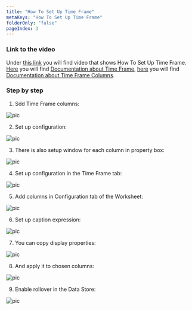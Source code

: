 ```yaml
---
title: "How To Set Up Time Frame"
metaKeys: "How To Set Up Time Frame"
folderOnly: "false"
pageIndex: 3
---
```


### Link to the video

Under [this link](https://profitbasedocs.blob.core.windows.net/videos/Data%20Store%20-%20Time%20Frame%2C%20Time%20Frame%20Columns%20and%20Rolling%20Forecast.mp4) you will find video that shows How To Set Up Time Frame. [Here](../../datastores/timeframe.md) you will find [Documentation about Time Frame](../../datastores/timeframe.md), [here](../../datastores/timeframemeasurecolumns.md) you will find [Documentation about Time Frame Columns](../../datastores/timeframemeasurecolumns.md).
 <br/>



### Step by step


1. Sdd Time Frame columns:

![pic](https://profitbasedocs.blob.core.windows.net/images/HTtimeFrame%20(1).png)

2. Set up configuration:

![pic](https://profitbasedocs.blob.core.windows.net/images/HTtimeFrame%20(2).png)

3. There is also setup window for each column in property box:

![pic](https://profitbasedocs.blob.core.windows.net/images/HTtimeFrame%20(4).png)

4. Set up configuration in the Time Frame tab:

![pic](https://profitbasedocs.blob.core.windows.net/images/HTtimeFrame%20(5).png)

5. Add columns in Configuration tab of the Worksheet:

![pic](https://profitbasedocs.blob.core.windows.net/images/HTtimeFrame%20(6).png)

6. Set up caption expression:

![pic](https://profitbasedocs.blob.core.windows.net/images/HTtimeFrame%20(7).png)

7. You can copy display properties:

![pic](https://profitbasedocs.blob.core.windows.net/images/HTtimeFrame%20(8).png)

8. And apply it to chosen columns:

![pic](https://profitbasedocs.blob.core.windows.net/images/HTtimeFrame%20(9).png)

9. Enable rollover in the Data Store:

![pic](https://profitbasedocs.blob.core.windows.net/images/HTtimeFrame%20(10).png)
